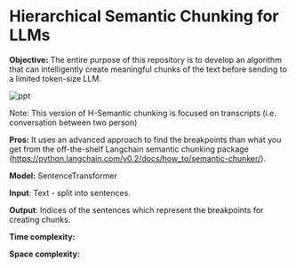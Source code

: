 # Hierarchical Semantic Chunking for LLMs <WIP>

**Objective:**
The entire purpose of this repository is to develop an algorithm that can intelligently create meaningful chunks of the text before sending to a limited token-size LLM.

![ppt](https://github.com/bankawat1/hierarchical_semantic_chunking/assets/19544675/09c26ad5-aac7-4064-bb09-b9ee0edfdf47)

Note: This version of H-Semantic chunking is focused on transcripts (i.e. conversation between two person)

**Pros:**
It uses an advanced approach to find the breakpoints than what you get from the off-the-shelf Langchain semantic chunking package (https://python.langchain.com/v0.2/docs/how_to/semantic-chunker/).

**Model:** SentenceTransformer

**Input**: Text -  split into sentences.


**Output**: Indices of the sentences which represent the breakpoints for creating chunks.

**Time complexity:**

**Space complexity:**





